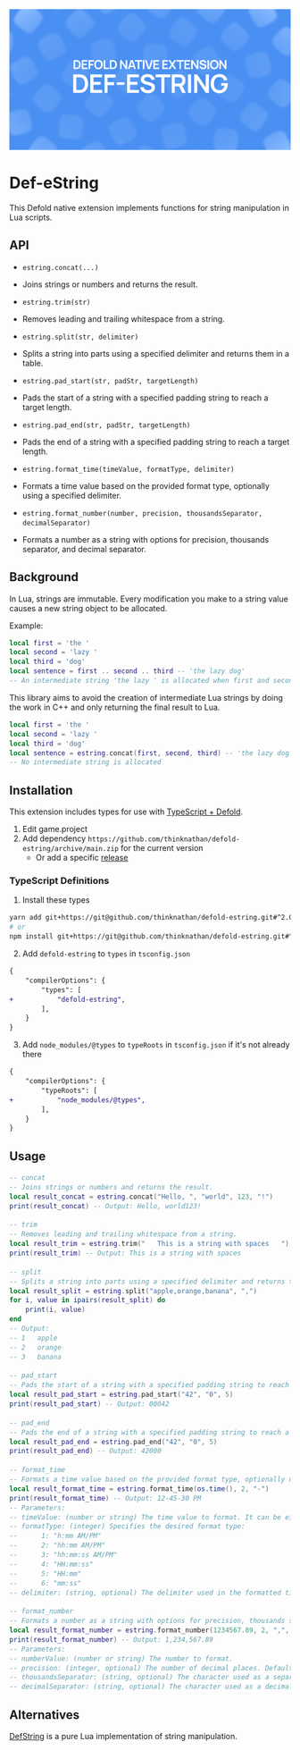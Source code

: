 <img src="_docs/def-estring-x1.png" alt="Def-eString">

# Def-eString

This Defold native extension implements functions for string manipulation in Lua scripts.

## API

- `estring.concat(...)`
- Joins strings or numbers and returns the result.

- `estring.trim(str)`
- Removes leading and trailing whitespace from a string.

- `estring.split(str, delimiter)`
- Splits a string into parts using a specified delimiter and returns them in a table.

- `estring.pad_start(str, padStr, targetLength)`
- Pads the start of a string with a specified padding string to reach a target length.

- `estring.pad_end(str, padStr, targetLength)`
- Pads the end of a string with a specified padding string to reach a target length.

- `estring.format_time(timeValue, formatType, delimiter)`
- Formats a time value based on the provided format type, optionally using a specified delimiter.

- `estring.format_number(number, precision, thousandsSeparator, decimalSeparator)`
- Formats a number as a string with options for precision, thousands separator, and decimal separator.

## Background

In Lua, strings are immutable. Every modification you make to a string value causes a new string object to be allocated.

Example:

```lua
local first = 'the '
local second = 'lazy '
local third = 'dog'
local sentence = first .. second .. third -- 'the lazy dog'
-- An intermediate string 'the lazy ' is allocated when first and second are joined
```

This library aims to avoid the creation of intermediate Lua strings by doing the work in C++ and only returning the final result to Lua.

```lua
local first = 'the '
local second = 'lazy '
local third = 'dog'
local sentence = estring.concat(first, second, third) -- 'the lazy dog'
-- No intermediate string is allocated
```

## Installation

This extension includes types for use with [TypeScript + Defold](https://ts-defold.dev/).

1. Edit game.project
2. Add dependency `https://github.com/thinknathan/defold-estring/archive/main.zip` for the current version
   - Or add a specific [release](https://github.com/thinknathan/defold-estring/releases)

### TypeScript Definitions

1. Install these types

```bash
yarn add git+https://git@github.com/thinknathan/defold-estring.git#^2.0.0 -D
# or
npm install git+https://git@github.com/thinknathan/defold-estring.git#^2.0.0 --save-dev
```

2. Add `defold-estring` to `types` in `tsconfig.json`

```diff
{
	"compilerOptions": {
		"types": [
+			"defold-estring",
		],
	}
}
```

3. Add `node_modules/@types` to `typeRoots` in `tsconfig.json` if it's not already there

```diff
{
	"compilerOptions": {
		"typeRoots": [
+			"node_modules/@types",
		],
	}
}
```

## Usage

```lua
-- concat
-- Joins strings or numbers and returns the result.
local result_concat = estring.concat("Hello, ", "world", 123, "!")
print(result_concat) -- Output: Hello, world123!

-- trim
-- Removes leading and trailing whitespace from a string.
local result_trim = estring.trim("   This is a string with spaces   ")
print(result_trim) -- Output: This is a string with spaces

-- split
-- Splits a string into parts using a specified delimiter and returns them in a table.
local result_split = estring.split("apple,orange,banana", ",")
for i, value in ipairs(result_split) do
    print(i, value)
end
-- Output:
-- 1   apple
-- 2   orange
-- 3   banana

-- pad_start
-- Pads the start of a string with a specified padding string to reach a target length.
local result_pad_start = estring.pad_start("42", "0", 5)
print(result_pad_start) -- Output: 00042

-- pad_end
-- Pads the end of a string with a specified padding string to reach a target length.
local result_pad_end = estring.pad_end("42", "0", 5)
print(result_pad_end) -- Output: 42000

-- format_time
-- Formats a time value based on the provided format type, optionally using a specified delimiter.
local result_format_time = estring.format_time(os.time(), 2, "-")
print(result_format_time) -- Output: 12-45-30 PM
-- Parameters:
-- timeValue: (number or string) The time value to format. It can be either a numeric timestamp or a string representing a date and time.
-- formatType: (integer) Specifies the desired format type:
-- 		1: "h:mm AM/PM"
-- 		2: "hh:mm AM/PM"
-- 		3: "hh:mm:ss AM/PM"
-- 		4: "HH:mm:ss"
-- 		5: "HH:mm"
-- 		6: "mm:ss"
-- delimiter: (string, optional) The delimiter used in the formatted time. Default is ":".

-- format_number
-- Formats a number as a string with options for precision, thousands separator, and decimal separator.
local result_format_number = estring.format_number(1234567.89, 2, ",", ".")
print(result_format_number) -- Output: 1,234,567.89
-- Parameters:
-- numberValue: (number or string) The number to format.
-- precision: (integer, optional) The number of decimal places. Default is 0.
-- thousandsSeparator: (string, optional) The character used as a separator for thousands. Default is ",".
-- decimalSeparator: (string, optional) The character used as a decimal point. Default is ".".
```

## Alternatives

[DefString](https://github.com/subsoap/defstring) is a pure Lua implementation of string manipulation.
